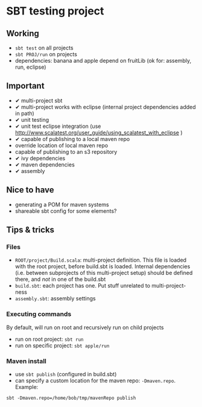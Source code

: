 


SBT testing project
===================

Working
-------
- `sbt test` on all projects
- `sbt PROJ/run` on projects
- dependencies: banana and apple depend on fruitLib (ok for: assembly, run, eclipse)

Important
--------

- ✔ multi-project sbt
- ✔ multi-project works with eclipse (internal project dependencies added in path)
- ✔ unit testing
- ✔ unit test eclipse integration (use http://www.scalatest.org/user_guide/using_scalatest_with_eclipse )
- ✔ capable of publishing to a local maven repo
- override location of local maven repo
- capable of publishing to an s3 repository
- ✔ ivy dependencies
- ✔ maven dependencies
- ✔ assembly


Nice to have
------------
- generating a POM for maven systems
- shareable sbt config for some elements?


Tips & tricks
-------------

### Files

- `ROOT/project/Build.scala`: multi-project definition. This file is loaded with the root project, before build.sbt is loaded. Internal dependencies (i.e. between subprojects of this multi-project setup) should be defined there, and *not* in one of the build.sbt
- `build.sbt`: each project has one. Put stuff unrelated to multi-project-ness
- `assembly.sbt`: assembly settings

### Executing commands

By default, will run on root and recursively run on child projects
- run on root project: `sbt run`
- run on specific project: `sbt apple/run`

### Maven install

- use `sbt publish` (configured in build.sbt) 
- can specify a custom location for the maven repo: `-Dmaven.repo`. Example:

 `sbt -Dmaven.repo=/home/bob/tmp/mavenRepo publish`

